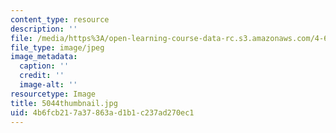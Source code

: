 ```yaml
---
content_type: resource
description: ''
file: /media/https%3A/open-learning-course-data-rc.s3.amazonaws.com/4-614-religious-architecture-and-islamic-cultures-fall-2002/4b6fcb217a37863ad1b1c237ad270ec1_5044thumbnail.jpg
file_type: image/jpeg
image_metadata:
  caption: ''
  credit: ''
  image-alt: ''
resourcetype: Image
title: 5044thumbnail.jpg
uid: 4b6fcb21-7a37-863a-d1b1-c237ad270ec1
---
```

